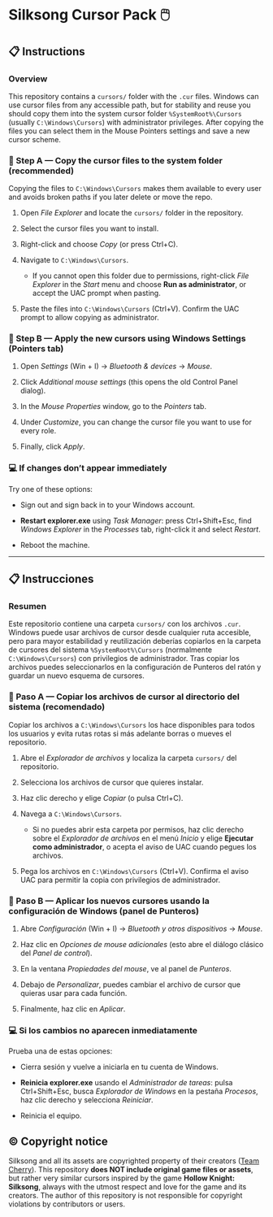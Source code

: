 # Silksong Cursor Pack 🖱️


## 📋 Instructions

### Overview

This repository contains a `cursors/` folder with the `.cur` files. Windows can use cursor files from any accessible path, but for stability and reuse you should copy them into the system cursor folder `%SystemRoot%\Cursors` (usually `C:\Windows\Cursors`) with administrator privileges. After copying the files you can select them in the Mouse Pointers settings and save a new cursor scheme.

### 📂 Step A — Copy the cursor files to the system folder (recommended)

Copying the files to `C:\Windows\Cursors` makes them available to every user and avoids broken paths if you later delete or move the repo.

1. Open _File Explorer_ and locate the `cursors/` folder in the repository.

2. Select the cursor files you want to install.

3. Right-click and choose _Copy_ (or press Ctrl+C).

4. Navigate to `C:\Windows\Cursors`.

    * If you cannot open this folder due to permissions, right-click _File Explorer_ in the _Start_ menu and choose **Run as administrator**, or accept the UAC prompt when pasting.

5. Paste the files into `C:\Windows\Cursors` (Ctrl+V). Confirm the UAC prompt to allow copying as administrator.


### 📝 Step B — Apply the new cursors using Windows Settings (Pointers tab)

1. Open _Settings_ (Win + I) → _Bluetooth & devices_ → _Mouse_.

2. Click _Additional mouse settings_ (this opens the old Control Panel dialog).

3. In the _Mouse Properties_ window, go to the _Pointers_ tab.

4. Under _Customize_, you can change the cursor file you want to use for every role.

6. Finally, click _Apply_.


### 💻 If changes don’t appear immediately

Try one of these options:

* Sign out and sign back in to your Windows account.

* **Restart explorer.exe** using _Task Manager_: press Ctrl+Shift+Esc, find _Windows Explorer_ in the _Processes_ tab, right-click it and select _Restart_.

* Reboot the machine.

---

## 📋 Instrucciones

### Resumen

Este repositorio contiene una carpeta `cursors/` con los archivos `.cur`. Windows puede usar archivos de cursor desde cualquier ruta accesible, pero para mayor estabilidad y reutilización deberías copiarlos en la carpeta de cursores del sistema `%SystemRoot%\Cursors` (normalmente `C:\Windows\Cursors`) con privilegios de administrador. Tras copiar los archivos puedes seleccionarlos en la configuración de Punteros del ratón y guardar un nuevo esquema de cursores.

### 📂 Paso A — Copiar los archivos de cursor al directorio del sistema (recomendado)

Copiar los archivos a `C:\Windows\Cursors` los hace disponibles para todos los usuarios y evita rutas rotas si más adelante borras o mueves el repositorio.

1. Abre el _Explorador de archivos_ y localiza la carpeta `cursors/` del repositorio.

2. Selecciona los archivos de cursor que quieres instalar.

3. Haz clic derecho y elige _Copiar_ (o pulsa Ctrl+C).

4. Navega a `C:\Windows\Cursors`.

    * Si no puedes abrir esta carpeta por permisos, haz clic derecho sobre el _Explorador de archivos_ en el menú _Inicio_ y elige **Ejecutar como administrador**, o acepta el aviso de UAC cuando pegues los archivos.

5. Pega los archivos en `C:\Windows\Cursors` (Ctrl+V). Confirma el aviso UAC para permitir la copia con privilegios de administrador.


### 📝 Paso B — Aplicar los nuevos cursores usando la configuración de Windows (panel de Punteros)

1. Abre _Configuración_ (Win + I) → _Bluetooth y otros dispositivos_ → _Mouse_.

2. Haz clic en _Opciones de mouse adicionales_ (esto abre el diálogo clásico del _Panel de control_).

3. En la ventana _Propiedades del mouse_, ve al panel de _Punteros_.

4. Debajo de _Personalizar_, puedes cambiar el archivo de cursor que quieras usar para cada función.

5. Finalmente, haz clic en _Aplicar_.


### 💻 Si los cambios no aparecen inmediatamente

Prueba una de estas opciones:

* Cierra sesión y vuelve a iniciarla en tu cuenta de Windows.

* **Reinicia explorer.exe** usando el _Administrador de tareas_: pulsa Ctrl+Shift+Esc, busca _Explorador de Windows_ en la pestaña _Procesos_, haz clic derecho y selecciona _Reiniciar_.

* Reinicia el equipo.


## ©️ Copyright notice

Silksong and all its assets are copyrighted property of their creators ([Team Cherry](https://www.teamcherry.com.au/)). This repository **does NOT include original game files or assets**, but rather very similar cursors inspired by the game **Hollow Knight: Silksong**, always with the utmost respect and love for the game and its creators. The author of this repository is not responsible for copyright violations by contributors or users.